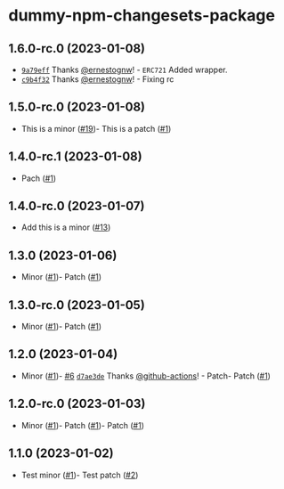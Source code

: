 # dummy-npm-changesets-package

## 1.6.0-rc.0 (2023-01-08)

- [`9a79eff`](https://github.com/ernestognw/dummy-npm-changesets-package/commit/9a79eff6a71916d68028e43603f9799913b6996a) Thanks [@ernestognw](https://github.com/ernestognw)! - `ERC721` Added wrapper.
- [`c9b4f32`](https://github.com/ernestognw/dummy-npm-changesets-package/commit/c9b4f3219728b51cf5c9c3aa592218818feb0ab7) Thanks [@ernestognw](https://github.com/ernestognw)! - Fixing rc

## 1.5.0-rc.0 (2023-01-08)
- This is a minor ([#19](https://github.com/ernestognw/dummy-npm-changesets-package/pull/19))- This is a patch ([#1](https://github.com/ernestognw/dummy-npm-changesets-package/pull/1))

## 1.4.0-rc.1 (2023-01-08)
- Pach ([#1](https://github.com/ernestognw/dummy-npm-changesets-package/pull/1))

## 1.4.0-rc.0 (2023-01-07)
- Add this is a minor ([#13](https://github.com/ernestognw/dummy-npm-changesets-package/pull/13))

## 1.3.0 (2023-01-06)
- Minor ([#1](https://github.com/ernestognw/dummy-npm-changesets-package/pull/1))- Patch ([#1](https://github.com/ernestognw/dummy-npm-changesets-package/pull/1))

## 1.3.0-rc.0 (2023-01-05)
- Minor ([#1](https://github.com/ernestognw/dummy-npm-changesets-package/pull/1))- Patch ([#1](https://github.com/ernestognw/dummy-npm-changesets-package/pull/1))

## 1.2.0 (2023-01-04)
- Minor ([#1](https://github.com/ernestognw/dummy-npm-changesets-package/pull/1))- [#6](https://github.com/ernestognw/dummy-npm-changesets-package/pull/6) [`d7ae3de`](https://github.com/ernestognw/dummy-npm-changesets-package/commit/d7ae3de0ce6e10bd7d66ebc190ecb93a6eb79962) Thanks [@github-actions](https://github.com/apps/github-actions)! - Patch- Patch ([#1](https://github.com/ernestognw/dummy-npm-changesets-package/pull/1))

## 1.2.0-rc.0 (2023-01-03)
- Minor ([#1](https://github.com/ernestognw/dummy-npm-changesets-package/pull/1))- Patch ([#1](https://github.com/ernestognw/dummy-npm-changesets-package/pull/1))- Patch ([#1](https://github.com/ernestognw/dummy-npm-changesets-package/pull/1))

## 1.1.0 (2023-01-02)
- Test minor ([#1](https://github.com/ernestognw/dummy-npm-changesets-package/pull/1))- Test patch ([#2](https://github.com/ernestognw/dummy-npm-changesets-package/pull/2))

